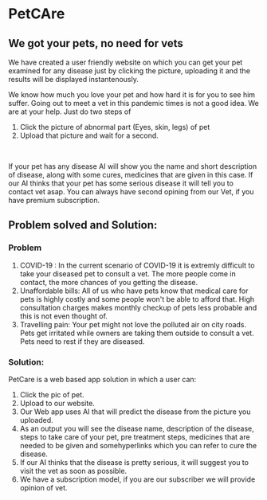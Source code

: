 # PetCAre
## We got your pets, no need for vets

We have created a user friendly website on which you can get your pet examined for any disease just by clicking the picture, uploading it and the results will be displayed instantenously.

We know how much you love your pet and how hard it is for you to see him suffer. Going out to meet a vet in this pandemic times is not a good idea. We are at your help. Just do two steps of 
<br>
1) Click the picture of abnormal part (Eyes, skin, legs) of pet
2) Upload that picture and wait for a second.
<br>

If your pet has any disease AI will show you the name and short description of disease, along with some cures, medicines that are given in this case. If our AI thinks that your pet has some serious disease it will tell you to contact vet asap. You can always have second opining from our Vet, if you have premium subscription.


## Problem solved and Solution:

### Problem

1) COVID-19 : In the current scenario of COVID-19 it is extremly difficult to take your diseased pet to consult a vet. The more people come in contact, the more chances of you getting the disease. 
2) Unaffordable bills: All of us who have pets know that medical care for pets is highly costly and some people won't be able to afford that. High consultation charges makes monthly checkup of pets less probable and this is not even thought of.
3) Travelling pain: Your pet might not love the polluted air on city roads. Pets get irritated while owners are taking them outside to consult a vet. Pets need to rest if they are diseased.

### Solution:

PetCare is a web based app solution in which a user can:  
  1) Click the pic of pet.
  2) Upload to our website.  
  3) Our Web app uses AI that will predict the disease from the picture you uploaded.  
  4) As an output you will see the disease name, description of the disease, steps to take care of your pet, pre treatment steps, medicines that are needed to be given and somehyperlinks which you can refer to cure the disease.   
  5) If our AI thinks that the disease is pretty serious, it will suggest you to visit the vet as soon as possible.
  6) We have a subscription model, if you are our subscriber we will provide opinion of vet. 
 



